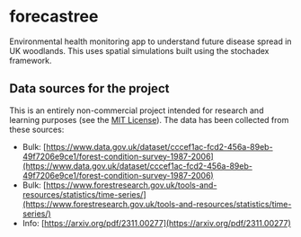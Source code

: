 # forecastree

Environmental health monitoring app to understand future disease spread in UK woodlands. This uses spatial simulations built using the stochadex framework.

## Data sources for the project

This is an entirely non-commercial project intended for research and learning purposes (see the [MIT License](LICENSE)). The data has been collected from these sources:

- Bulk: [https://www.data.gov.uk/dataset/cccef1ac-fcd2-456a-89eb-49f7206e9ce1/forest-condition-survey-1987-2006](https://www.data.gov.uk/dataset/cccef1ac-fcd2-456a-89eb-49f7206e9ce1/forest-condition-survey-1987-2006)
- Bulk: [https://www.forestresearch.gov.uk/tools-and-resources/statistics/time-series/](https://www.forestresearch.gov.uk/tools-and-resources/statistics/time-series/)
- Info: [https://arxiv.org/pdf/2311.00277](https://arxiv.org/pdf/2311.00277)
